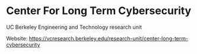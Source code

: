 # Center For Long Term Cybersecurity
UC Berkeley Engineering and Technology research unit

Website: https://vcresearch.berkeley.edu/research-unit/center-long-term-cybersecurity
